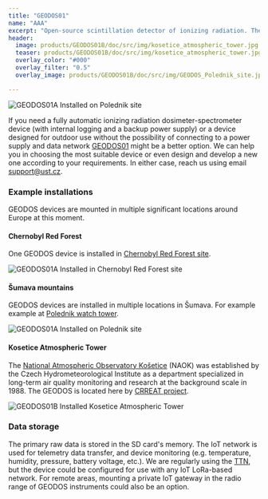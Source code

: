 ```yaml
---
title: "GEODOS01"
name: "AAA"
excerpt: "Open-source scintillation detector of ionizing radiation. The device can be further modified according to specific requirements. The character of its construction makes it especially suitable for placement into mountains for in-field measurements"
header:
  image: products/GEODOS01B/doc/src/img/kosetice_atmospheric_tower.jpg
  teaser: products/GEODOS01B/doc/src/img/kosetice_atmospheric_tower.jpg
  overlay_color: "#000"
  overlay_filter: "0.5"
  overlay_image: products/GEODOS01B/doc/src/img/GEODOS_Polednik_site.jpg

---
```


![GEODOS01A Installed on Polednik site](./doc/src/img/GEODOS_Polednik_site.jpg)

If you need a fully automatic ionizing radiation dosimeter-spectrometer device (with internal logging and a backup power supply) or a device designed for outdoor use without the possibility of connecting to a power supply and data network [GEODOS01](https://github.com/UniversalScientificTechnologies/GEODOS01) might be a better option. We can help you in choosing the most suitable device or even design and develop a new one according to your requirements. In either case, reach us using email [support@ust.cz](mailto:support@ust.cz).

### Example installations

GEODOS devices are mounted in multiple significant locations around Europe at this moment.

#### Chernobyl Red Forest

One GEODOS device is installed in [Chernobyl Red Forest site](https://en.wikipedia.org/wiki/Red_Forest).

![GEODOS01A Installed in Chernobyl Red Forest site](./doc/src/img/GEODOS_Chernobyl_redforest_site.jpg "GEODOS01A Installed in Chernobyl Red Forest site")

#### Šumava mountains

GEODOS devices are installed in multiple locations in Šumava. For example example at [Polednik watch tower](https://cs.wikipedia.org/wiki/Poledn%C3%ADk_(%C5%A0umava)).

![GEODOS01A Installed on Polednik site](./doc/src/img/GEODOS_Polednik_site.jpg)

#### Kosetice Atmospheric Tower

The [National Atmospheric Observatory Košetice](https://actris-ri.cz/) (NAOK) was established by the Czech Hydrometeorological Institute as a department specialized in long-term air quality monitoring and research at the background scale in 1988. The GEODOS is located here by [CRREAT project](http://www.ujf.cas.cz/en/research-development/large-research-infrastructures-and-centres/crreat/objectives/).

![GEODOS01B Installed Kosetice Atmospheric Tower](./doc/src/img/kosetice_atmospheric_tower.jpg)

### Data storage

The primary raw data is stored in the SD card's memory. The IoT network is used for telemetry data transfer, and device monitoring (e.g. temperature, humidity, pressure, battery voltage, etc.). We are regularly using the [TTN](https://www.thethingsnetwork.org/), but the device could be configured for use with any IoT LoRa-based network.
For remote areas, mounting a private IoT gateway in the radio range of GEODOS instruments could also be an option.
